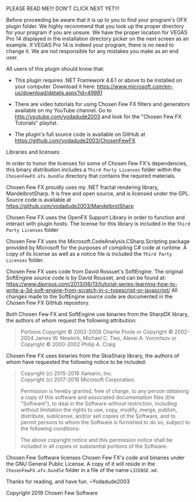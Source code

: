PLEASE READ ME!!! DON'T CLICK NEXT YET!!!

Before proceeding be aware that it is up to you to find your program's OFX plugin folder.  We highly recommend that you look up the proper directory for your program if you are unsure.  We have the proper location for VEGAS Pro 14 displayed in the installation directory picker on the next screen as an example.  If VEGAS Pro 14 is indeed your program, there is no need to change it.  We are not responsible for any mistakes you make as an end user.

All users of this plugin should know that:

* This plugin requires .NET Framework 4.6.1 or above to be installed on your computer.  Download it here: https://www.microsoft.com/en-us/download/details.aspx?id=49981

* There are video tutorials for using Chosen Few FX filters and generators available on my YouTube channel.  Go to http://youtube.com/yodadude2003 and look for the "Chosen Few FX Tutorials" playlist.  

* The plugin's full source code is available on GitHub at https://github.com/yodadude2003/ChosenFewFX

Libraries and licenses:

In order to honor the licenses for some of Chosen Few FX's dependencies, this binary distribution includes a `Third Party Licenses` folder within the `ChosenFewFX.ofx.bundle` directory that contains the required materials.  

Chosen Few FX proudly uses my .NET fractal rendering library, MandelbrotSharp.  It is free and open source, and is licensed under the GPL.  Source code is available at https://github.com/yodadude2003/MandelbrotSharp

Chosen Few FX uses the OpenFX Support Library in order to function and interact with plugin hosts.  The license for this library is included in the `Third Party Licenses` folder

Chosen Few FX uses the Microsoft.CodeAnalysis.CSharp.Scripting package provided by Microsoft for the purposes of compiling C# code at runtime.  A copy of its license as well as a notice file is included the `Third Party Licenses` folder.  

Chosen Few FX uses code from David Rossuet's SoftEngine.
The original SoftEngine source code is by David Rousset, and can be found at:
https://www.davrous.com/2013/06/13/tutorial-series-learning-how-to-write-a-3d-soft-engine-from-scratch-in-c-typescript-or-javascript/
All changes made to the SoftEngine source code are documented in the Chosen Few FX GitHub repository.

Both Chosen Few FX and SoftEngine use binaries from the SharpDX library, the authors of whom request the following attribution:
> Portions Copyright © 2002-2008 Charlie Poole or Copyright © 2002-2004 James W. Newkirk, Michael C. Two, Alexei A. Vorontsov or Copyright © 2000-2002 Philip A. Craig

Chosen Few FX uses binaries from the SkiaSharp library, the authors of whom have requested the following notice to be included:
> Copyright (c) 2015-2016 Xamarin, Inc.  
> Copyright (c) 2017-2018 Microsoft Corporation.
>
> Permission is hereby granted, free of charge, to any person obtaining a copy of this software and associated documentation files (the "Software"), to deal in the Software without restriction, including without limitation the rights to use, copy, modify, merge, publish, distribute, sublicense, and/or sell copies of the Software, and to permit persons to whom the Software is furnished to do so, subject to the following conditions:
>
> The above copyright notice and this permission notice shall be included in all copies or substantial portions of the Software.

Chosen Few Software licenses Chosen Few FX's code and binaries under the GNU General Public License.  A copy of it will reside in the `ChosenFewFX.ofx.bundle` folder in a file of the name `LICENSE.md`.  

Thanks for reading, and have fun.
~Yodadude2003

Copyright 2019 Chosen Few Software